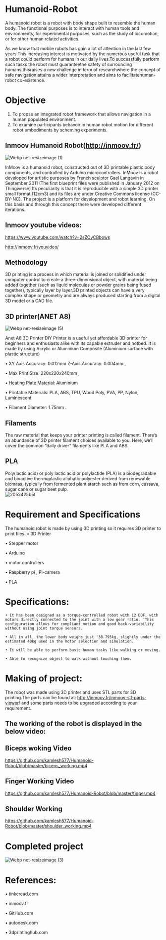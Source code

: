 # Humanoid-Robot
A humanoid robot is a robot with body shape built to resemble the human body. The  functional purposes is to  interact with human tools and environments, for experimental purposes, such as the study of  locomotion, or for other human related activities.

As we know that mobile robots has gain a lot of attention in the last few years.This increasing interest is motivated by the numerous useful task that a robot could perform for humans in our daily lives.To successfully perform such tasks the robot must guaranteethe safety of surrounding humans,thisraises a new challenge in term of researchwhere the concept of safe navigation attains a wider interpretation and aims to facilitatehuman-robot co-existence.
# Objective
1. To propse an integrated robot framework that allows navigation in a human populated environment.
2. To examine participants behavoir in human robot motion for different robot embodiments by scheming experiments.
## Inmoov Humanoid Robot(http://inmoov.fr/)
![Webp net-resizeimage (1)](https://user-images.githubusercontent.com/38343027/65829915-07943200-e2c8-11e9-82ca-500986895927.jpg)

InMoov is a humanoid robot, constructed out of 3D printable plastic body components, and controlled by Arduino microcontrollers. InMoov is a robot developed for artistic purposes by French sculptor Gael Langevin in September 2011 (The first blueprint files were published in January 2012 on Thingiverse) Its peculiarity is that it is reproducible with a simple 3D printer small format (12cm3) and its files are under Creative Commons license (CC-BY-NC). The project is a platform for development and robot learning. On this basis and through this concept there were developed different iterations.
## Inmoov youtube videos:
https://www.youtube.com/watch?v=2sZOyCBbows

http://inmoov.fr/youvideo/
## Methodology
3D printing is a process in which material is joined or solidified under computer control to create a three-dimensional object, with material being added together (such as liquid molecules or powder grains being fused together), typically layer by layer.3D printed objects can have a very complex shape or geometry and are always produced starting from a digital 3D model or a CAD file.

## 3D printer(ANET A8)

![Webp net-resizeimage (5)](https://user-images.githubusercontent.com/38343027/65832293-4da8c000-e2df-11e9-9b95-5ef758a50bfe.jpg)

Anet A8 3D Printer  DIY Printer is a useful yet affordable 3D printer for beginners and enthusiasts alike with its capable extruder and hotbed.  It is made by using Acrylic or Aluminium Composite (Aluminium surface with plastic structure) 

• XY Axis Accuracy: 0.012mm Z-Axis Accuracy: 0.004mm , 
    
•  Max Print Size: 220x220x240mm , 
    
• Heating Plate Material: Aluminium 
    
• Printable Materials: PLA, ABS, TPU, Wood Poly, PVA, PP, Nylon, Luminescent 
    
• Filament Diameter: 1.75mm .
## Filaments
The raw material that keeps your printer printing is called filament. There’s an abundance of 3D printer filament choices available to you. Here, we’ll cover the common “daily driver” filaments like PLA and ABS.

## PLA
Poly(lactic acid) or poly lactic acid or polylactide (PLA) is a biodegradable and bioactive thermoplastic aliphatic polyester derived from renewable biomass, typically from fermented plant starch such as from corn, cassava, sugar cane or sugar beet pulp.  
![2052425b5f](https://user-images.githubusercontent.com/38343027/65830452-2cd76f00-e2cd-11e9-9af3-72d297d373c5.jpg)

# Requirement and Specifications 
The humanoid robot is made by using 3D printing so it requires 3D printer to print files.
• 3D Printer
    
• Stepper motor
    
• Arduino
    
•  motor controllers
    
• Raspberry pi , Pi-camera
    
• PLA
# Specifications:
    • It has been designed as a torque-controlled robot with 12 DOF, with motors directly connected to the joint with a low gear ratio. 'This configuration allows for compliant motion and good back-variability without using joint torque sensors.
    
    • All in all, the lower body weighs just '38.795kg, slightly under the estimated 40kg used in the motor selection and simulation. 
    
    • It will be able to perform basic human tasks like walking or moving.
    
    • Able to recognize object to walk without touching them.
    
# Making of project:
The robot was made using 3D printer and uses STL parts for 3D printing.The parts can be found at:
http://inmoov.fr/inmoov-stl-parts-viewer/
and some parts needs to be upgraded according to your requirement.
## The working of the robot is displayed in the below video:

## Biceps woking Video

https://github.com/kamlesh577/Humanoid-Robot/blob/master/biceps_working.mp4

## Finger Working Video

https://github.com/kamlesh577/Humanoid-Robot/blob/master/finger.mp4

## Shoulder Working

https://github.com/kamlesh577/Humanoid-Robot/blob/master/shoulder_working.mp4

# Completed project



![Webp net-resizeimage (3)](https://user-images.githubusercontent.com/38343027/65832206-58af2080-e2de-11e9-936c-2ad8c7163dbf.jpg)


# References:

• tinkercad.com
    
• inmoov.fr
   
• GitHub.com
    
• autodesk.com
    
• 3dprintinghub.com
    

    








